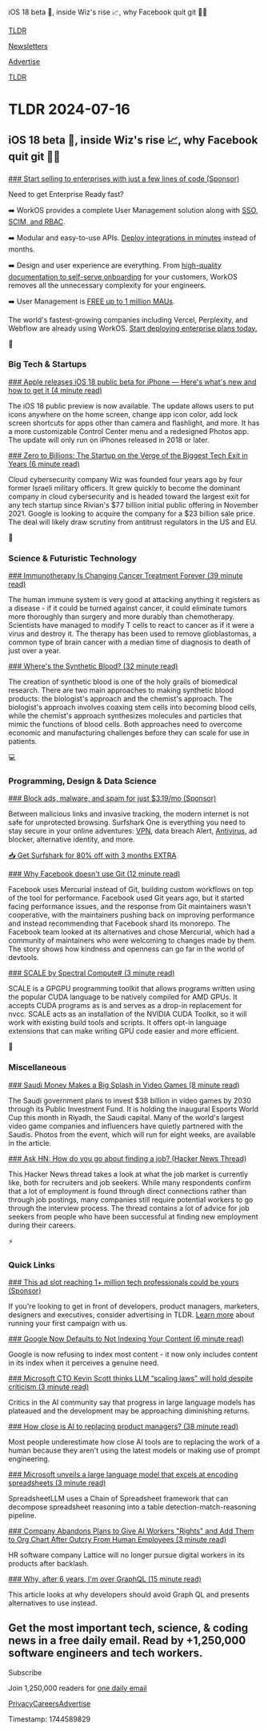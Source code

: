 iOS 18 beta 📱, inside Wiz's rise 📈, why Facebook quit git 👨‍💻

[TLDR](/)

[Newsletters](/newsletters)

[Advertise](https://advertise.tldr.tech/)

[TLDR](/)

# TLDR 2024-07-16

## iOS 18 beta 📱, inside Wiz's rise 📈, why Facebook quit git 👨‍💻

### 

[### Start selling to enterprises with just a few lines of code (Sponsor)](https://workos.com/?utm_source=tldr&amp;utm_medium=newsletter&amp;utm_campaign=q22024)

Need to get Enterprise Ready fast?

➡️ WorkOS provides a complete User Management solution along with [SSO, SCIM, and RBAC](https://workos.com/?utm_source=tldr&utm_medium=newsletter&utm_campaign=q22024).

➡️ Modular and easy-to-use APIs. [Deploy integrations in minutes](https://workos.com/?utm_source=tldr&utm_medium=newsletter&utm_campaign=q22024) instead of months.

➡️ Design and user experience are everything. From [high-quality documentation to self-serve onboarding](https://workos.com/?utm_source=tldr&utm_medium=newsletter&utm_campaign=q22024) for your customers, WorkOS removes all the unnecessary complexity for your engineers.

➡️ User Management is [FREE up to 1 million MAUs](https://workos.com/?utm_source=tldr&utm_medium=newsletter&utm_campaign=q22024).

The world's fastest-growing companies including Vercel, Perplexity, and Webflow are already using WorkOS. [Start deploying enterprise plans today.](https://workos.com/?utm_source=tldr&utm_medium=newsletter&utm_campaign=q22024)

📱

### Big Tech & Startups

[### Apple releases iOS 18 public beta for iPhone — Here's what's new and how to get it (4 minute read)](https://www.cnbc.com/2024/07/15/apple-ios-18-public-beta-release-how-to-install.html?utm_source=tldrnewsletter)

The iOS 18 public preview is now available. The update allows users to put icons anywhere on the home screen, change app icon color, add lock screen shortcuts for apps other than camera and flashlight, and more. It has a more customizable Control Center menu and a redesigned Photos app. The update will only run on iPhones released in 2018 or later.

[### Zero to Billions: The Startup on the Verge of the Biggest Tech Exit in Years (6 minute read)](https://www.wsj.com/tech/how-startup-wiz-went-from-zero-to-a-possible-23-billion-sale-to-google-in-four-years-edb7c02b?st=9n411lk24ncilok&reflink=desktopwebshare_permalink&utm_source=tldrnewsletter)

Cloud cybersecurity company Wiz was founded four years ago by four former Israeli military officers. It grew quickly to become the dominant company in cloud cybersecurity and is headed toward the largest exit for any tech startup since Rivian's $77 billion initial public offering in November 2021. Google is looking to acquire the company for a $23 billion sale price. The deal will likely draw scrutiny from antitrust regulators in the US and EU.

🚀

### Science & Futuristic Technology

[### Immunotherapy Is Changing Cancer Treatment Forever (39 minute read)](https://nymag.com/intelligencer/article/cancer-treatment-immunotherapy-oncology-tcells-brain-tumor.html?utm_source=tldrnewsletter)

The human immune system is very good at attacking anything it registers as a disease - if it could be turned against cancer, it could eliminate tumors more thoroughly than surgery and more durably than chemotherapy. Scientists have managed to modify T cells to react to cancer as if it were a virus and destroy it. The therapy has been used to remove glioblastomas, a common type of brain cancer with a median time of diagnosis to death of just over a year.

[### Where's the Synthetic Blood? (32 minute read)](https://www.asimov.press/p/synthetic-blood?utm_source=tldrnewsletter)

The creation of synthetic blood is one of the holy grails of biomedical research. There are two main approaches to making synthetic blood products: the biologist's approach and the chemist's approach. The biologist's approach involves coaxing stem cells into becoming blood cells, while the chemist's approach synthesizes molecules and particles that mimic the functions of blood cells. Both approaches need to overcome economic and manufacturing challenges before they can scale for use in patients.

💻

### Programming, Design & Data Science

[### Block ads, malware, and spam for just $3.19/mo (Sponsor)](https://get.surfshark.net/aff_c?offer_id=1372&aff_id=16286&url_id=2064&utm_source=tldrnewsletter)

Between malicious links and invasive tracking, the modern internet is not safe for unprotected browsing. Surfshark One is everything you need to stay secure in your online adventures: [VPN](https://links.tldrnewsletter.com/sOvpXw), data breach Alert, [Antivirus](https://links.tldrnewsletter.com/lVi4wJ), ad blocker, alternative identity, and more.

[📥 Get Surfshark for 80% off with 3 months EXTRA](https://links.tldrnewsletter.com/zDF2mp)

[### Why Facebook doesn't use Git (12 minute read)](https://graphite.dev/blog/why-facebook-doesnt-use-git?utm_source=tldrnewsletter)

Facebook uses Mercurial instead of Git, building custom workflows on top of the tool for performance. Facebook used Git years ago, but it started facing performance issues, and the response from Git maintainers wasn't cooperative, with the maintainers pushing back on improving performance and instead recommending that Facebook shard its monorepo. The Facebook team looked at its alternatives and chose Mercurial, which had a community of maintainers who were welcoming to changes made by them. The story shows how kindness and openness can go far in the world of devtools.

[### SCALE by Spectral Compute# (3 minute read)](https://docs.scale-lang.com/?utm_source=tldrnewsletter)

SCALE is a GPGPU programming toolkit that allows programs written using the popular CUDA language to be natively compiled for AMD GPUs. It accepts CUDA programs as is and serves as a drop-in replacement for nvcc. SCALE acts as an installation of the NVIDIA CUDA Toolkit, so it will work with existing build tools and scripts. It offers opt-in language extensions that can make writing GPU code easier and more efficient.

🎁

### Miscellaneous

[### Saudi Money Makes a Big Splash in Video Games (8 minute read)](https://www.nytimes.com/2024/07/12/technology/saudi-arabia-video-game-investment.html?utm_source=tldrnewsletter)

The Saudi government plans to invest $38 billion in video games by 2030 through its Public Investment Fund. It is holding the inaugural Esports World Cup this month in Riyadh, the Saudi capital. Many of the world's largest video game companies and influencers have quietly partnered with the Saudis. Photos from the event, which will run for eight weeks, are available in the article.

[### Ask HN: How do you go about finding a job? (Hacker News Thread)](https://news.ycombinator.com/item?id=40963612&amp;utm_source=tldrnewsletter)

This Hacker News thread takes a look at what the job market is currently like, both for recruiters and job seekers. While many respondents confirm that a lot of employment is found through direct connections rather than through job postings, many companies still require potential workers to go through the interview process. The thread contains a lot of advice for job seekers from people who have been successful at finding new employment during their careers.

⚡

### Quick Links

[### This ad slot reaching 1+ million tech professionals could be yours (Sponsor)](https://advertise.tldr.tech/?utm_source=tldr&amp;utm_medium=newsletter&amp;utm_campaign=quicklinks07162024)

If you're looking to get in front of developers, product managers, marketers, designers and executives, consider advertising in TLDR. [Learn more](https://advertise.tldr.tech/?utm_source=tldr&utm_medium=newsletter&utm_campaign=quicklinks07162024) about running your first campaign with us.

[### Google Now Defaults to Not Indexing Your Content (6 minute read)](https://www.vincentschmalbach.com/google-now-defaults-to-not-indexing-your-content/?utm_source=tldrnewsletter)

Google is now refusing to index most content - it now only includes content in its index when it perceives a genuine need.

[### Microsoft CTO Kevin Scott thinks LLM “scaling laws” will hold despite criticism (3 minute read)](https://arstechnica.com/information-technology/2024/07/microsoft-cto-defies-critics-ai-progress-not-slowing-down-its-just-warming-up/?utm_source=tldrnewsletter)

Critics in the AI community say that progress in large language models has plateaued and the development may be approaching diminishing returns.

[### How close is AI to replacing product managers? (38 minute read)](https://www.lennysnewsletter.com/p/how-close-is-ai-to-replacing-product?utm_source=tldrnewsletter)

Most people underestimate how close AI tools are to replacing the work of a human because they aren't using the latest models or making use of prompt engineering.

[### Microsoft unveils a large language model that excels at encoding spreadsheets (3 minute read)](https://www.thestack.technology/microsoft-llm-spreadsheet-llm/?utm_source=tldrnewsletter)

SpreadsheetLLM uses a Chain of Spreadsheet framework that can decompose spreadsheet reasoning into a table detection-match-reasoning pipeline.

[### Company Abandons Plans to Give AI Workers "Rights" and Add Them to Org Chart After Outcry From Human Employees (3 minute read)](https://futurism.com/startup-ai-rights-org-chart?utm_source=tldrnewsletter)

HR software company Lattice will no longer pursue digital workers in its products after backlash.

[### Why, after 6 years, I'm over GraphQL (15 minute read)](https://bessey.dev/blog/2024/05/24/why-im-over-graphql/?utm_source=tldrnewsletter)

This article looks at why developers should avoid Graph QL and presents alternatives to use instead.

## Get the most important tech, science, & coding news in a free daily email. Read by +1,250,000 software engineers and tech workers.

Subscribe

Join 1,250,000 readers for [one daily email](/api/latest/tech)

[Privacy](/privacy)[Careers](https://jobs.ashbyhq.com/tldr.tech)[Advertise](/tech/advertise)

Timestamp: 1744589829